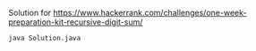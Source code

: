 Solution for https://www.hackerrank.com/challenges/one-week-preparation-kit-recursive-digit-sum/

```bash
java Solution.java
```